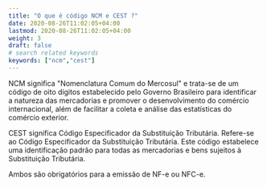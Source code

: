 ```yaml
---
title: "O que é código NCM e CEST ?"
date: 2020-08-26T11:02:05+04:00
lastmod: 2020-08-26T11:02:05+04:00
weight: 3
draft: false
# search related keywords
keywords: ["ncm","cest"]
---
```


NCM significa "Nomenclatura Comum do Mercosul" e trata-se de um código de oito dígitos estabelecido pelo Governo Brasileiro para identificar a natureza das mercadorias e promover o desenvolvimento do comércio internacional, além de facilitar a coleta e análise das estatísticas do comércio exterior.

CEST significa Código Especificador da Substituição Tributária. Refere-se ao Código Especificador da Substituição Tributária. Este código estabelece uma identificação padrão para todas as mercadorias e bens sujeitos à Substituição Tributária.

Ambos são obrigatórios para a emissão de NF-e ou NFC-e.
